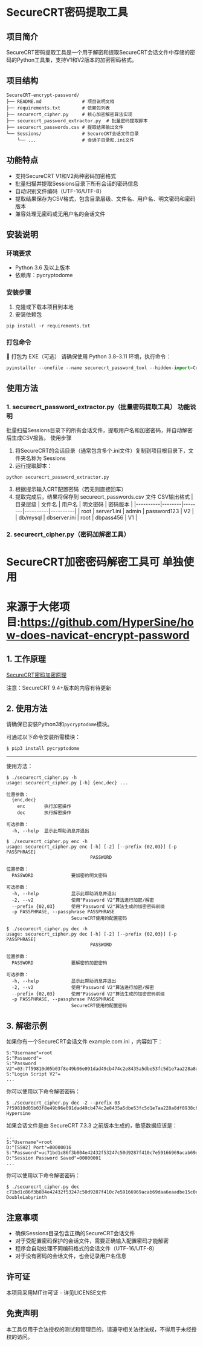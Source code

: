 # SecureCRT密码提取工具
## 项目简介
SecureCRT密码提取工具是一个用于解密和提取SecureCRT会话文件中存储的密码的Python工具集，支持V1和V2版本的加密密码格式。

## 项目结构
```
SecureCRT-encrypt-password/
├── README.md               # 项目说明文档
├── requirements.txt        # 依赖包列表
├── securecrt_cipher.py     # 核心加密解密算法实现
├── securecrt_password_extractor.py  # 批量密码提取脚本
├── securecrt_passwords.csv # 提取结果输出文件
└── Sessions/               # SecureCRT会话文件目录
    └── ...                 # 会话子目录和.ini文件
```
## 功能特点
- 支持SecureCRT V1和V2两种密码加密格式
- 批量扫描并提取Sessions目录下所有会话的密码信息
- 自动识别文件编码（UTF-16/UTF-8）
- 提取结果保存为CSV格式，包含目录层级、文件名、用户名、明文密码和密码版本
- 兼容处理无密码或无用户名的会话文件
## 安装说明
### 环境要求
- Python 3.6 及以上版本
- 依赖库：pycryptodome
### 安装步骤
1. 克隆或下载本项目到本地
2. 安装依赖包
```
pip install -r requirements.txt
```
### 打包命令
🧵 打包为 EXE（可选） 请确保使用 Python 3.8–3.11 环境，执行命令：
```python
pyinstaller --onefile --name securecrt_password_tool --hidden-import=Crypto securecrt_password_main.py
```
## 使用方法

### 1. securecrt_password_extractor.py（批量密码提取工具） 功能说明
批量扫描Sessions目录下的所有会话文件，提取用户名和加密密码，并自动解密后生成CSV报告。
 使用步骤
1. 将SecureCRT的会话目录（通常包含多个.ini文件）复制到项目根目录下，文件夹名称为 Sessions
2. 运行提取脚本：
```
python securecrt_password_extractor.py
```
3. 根据提示输入CRT配置密码（若无则直接回车）
4. 提取完成后，结果将保存到 securecrt_passwords.csv 文件 CSV输出格式
  | 目录层级 | 文件名 | 用户名 | 明文密码 | 密码版本 |
  |----------|--------|--------|----------|----------|
  | root     | server1.ini | admin | password123 | V2 |
  | db/mysql | dbserver.ini | root | dbpass456 | V1 |


### 2. securecrt_cipher.py（密码加解密工具）
# SecureCRT加密密码解密工具可 单独使用
# 来源于大佬项目:https://github.com/HyperSine/how-does-navicat-encrypt-password

## 1. 工作原理

[SecureCRT密码加密原理](how-does-SecureCRT-encrypt-password.md)

注意：SecureCRT 9.4+版本的内容有待更新

## 2. 使用方法

请确保已安装Python3和`pycryptodome`模块。

可通过以下命令安装所需模块：

```console
$ pip3 install pycryptodome
```

---

使用方法：

```console
$ ./securecrt_cipher.py -h
usage: securecrt_cipher.py [-h] {enc,dec} ...

位置参数：
  {enc,dec}
    enc       执行加密操作
    dec       执行解密操作

可选参数：
  -h, --help  显示此帮助消息并退出
```

```console
$ ./securecrt_cipher.py enc -h
usage: securecrt_cipher.py enc [-h] [-2] [--prefix {02,03}] [-p PASSPHRASE]
                               PASSWORD

位置参数：
  PASSWORD              要加密的明文密码

可选参数：
  -h, --help            显示此帮助消息并退出
  -2, --v2              使用"Password V2"算法进行加密/解密
  --prefix {02,03}      使用"Password V2"算法生成的加密密码前缀
  -p PASSPHRASE, --passphrase PASSPHRASE
                        SecureCRT使用的配置密码
```

```console
$ ./securecrt_cipher.py dec -h
usage: securecrt_cipher.py dec [-h] [-2] [--prefix {02,03}] [-p PASSPHRASE]
                               PASSWORD

位置参数：
  PASSWORD              要解密的加密密码

可选参数：
  -h, --help            显示此帮助消息并退出
  -2, --v2              使用"Password V2"算法进行加密/解密
  --prefix {02,03}      使用"Password V2"算法生成的加密密码前缀
  -p PASSPHRASE, --passphrase PASSPHRASE
                        SecureCRT使用的配置密码
```

## 3. 解密示例

如果你有一个SecureCRT会话文件 example.com.ini ，内容如下：

```
S:"Username"=root
S:"Password"=
S:"Password V2"=03:7f59810d05b03f8e49b96e091dad49cb474c2e8435a5dbe53fc5d1e7aa228a8df8938cb01a7dd0c72cc361595ef5c2b675d8b2a64663776b95b065fec9b0fc36f168ffe3ae6fdedc3e1897389609536f
S:"Login Script V2"=
...
```

你可以使用以下命令解密密码：

```console
$ ./securecrt_cipher.py dec -2 --prefix 03 7f59810d05b03f8e49b96e091dad49cb474c2e8435a5dbe53fc5d1e7aa228a8df8938cb01a7dd0c72cc361595ef5c2b675d8b2a64663776b95b065fec9b0fc36f168ffe3ae6fdedc3e1897389609536f
Hypersine
```

如果会话文件是由 SecureCRT 7.3.3 之前版本生成的，敏感数据应该是：

```
...
S:"Username"=root
D:"[SSH2] Port"=00000016
S:"Password"=uc71bd1c86f3b804e42432f53247c50d9287f410c7e59166969acab69daa6eaadbe15c0c54c0e076e945a6d82f9e13df2
D:"Session Password Saved"=00000001
...
```

你可以使用以下命令解密密码：

```console
$ ./securecrt_cipher.py dec c71bd1c86f3b804e42432f53247c50d9287f410c7e59166969acab69daa6eaadbe15c0c54c0e076e945a6d82f9e13df2
DoubleLabyrinth
```
## 注意事项
- 确保Sessions目录包含正确的SecureCRT会话文件
- 对于受配置密码保护的会话文件，需要正确输入配置密码才能解密
- 程序会自动处理不同编码格式的会话文件（UTF-16/UTF-8）
- 对于没有密码的会话文件，也会记录用户名信息
## 许可证
本项目采用MIT许可证 - 详见LICENSE文件

## 免责声明
本工具仅用于合法授权的测试和管理目的，请遵守相关法律法规，不得用于未经授权的访问。